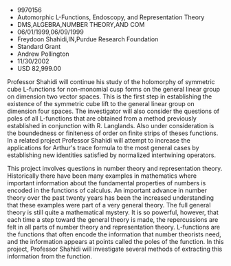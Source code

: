 
* 9970156
* Automorphic L-Functions, Endoscopy, and Representation Theory
* DMS,ALGEBRA,NUMBER THEORY,AND COM
* 06/01/1999,06/09/1999
* Freydoon Shahidi,IN,Purdue Research Foundation
* Standard Grant
* Andrew Pollington
* 11/30/2002
* USD 82,999.00

Professor Shahidi will continue his study of the holomorphy of symmetric cube
L-functions for non-monomial cusp forms on the general linear group on dimension
two vector spaces. This is the first step in establishing the existence of the
symmetric cube lift to the general linear group on dimension four spaces. The
investigator will also consider the questions of poles of all L-functions that
are obtained from a method previously established in conjunction with R.
Langlands. Also under consideration is the boundedness or finiteness of order on
finite strips of theses functions. In a related project Professor Shahidi will
attempt to increase the applications for Arthur's trace formula to the most
general cases by establishing new identities satisfied by normalized
intertwining operators.

This project involves questions in number theory and representation theory.
Historically there have been many examples in mathematics where important
information about the fundamental properties of numbers is encoded in the
functions of calculus. An important advance in number theory over the past
twenty years has been the increased understanding that these examples were part
of a very general theory. The full general theory is still quite a mathematical
mystery. It is so powerful, however, that each time a step toward the general
theory is made, the repercussions are felt in all parts of number theory and
representation theory. L-functions are the functions that often encode the
information that number theorists need, and the information appears at points
called the poles of the function. In this project, Professor Shahidi will
investigate several methods of extracting this information from the function.
